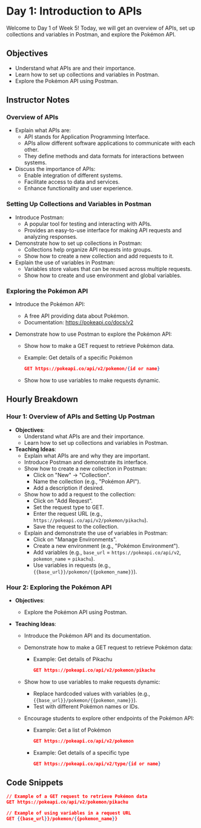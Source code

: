 # Day 1: Introduction to APIs

Welcome to Day 1 of Week 5! Today, we will get an overview of APIs, set up collections and variables in Postman, and explore the Pokémon API.

## Objectives

- Understand what APIs are and their importance.
- Learn how to set up collections and variables in Postman.
- Explore the Pokémon API using Postman.

## Instructor Notes

### Overview of APIs

- Explain what APIs are:
  - API stands for Application Programming Interface.
  - APIs allow different software applications to communicate with each other.
  - They define methods and data formats for interactions between systems.
- Discuss the importance of APIs:
  - Enable integration of different systems.
  - Facilitate access to data and services.
  - Enhance functionality and user experience.

### Setting Up Collections and Variables in Postman

- Introduce Postman:
  - A popular tool for testing and interacting with APIs.
  - Provides an easy-to-use interface for making API requests and analyzing responses.
- Demonstrate how to set up collections in Postman:
  - Collections help organize API requests into groups.
  - Show how to create a new collection and add requests to it.
- Explain the use of variables in Postman:
  - Variables store values that can be reused across multiple requests.
  - Show how to create and use environment and global variables.

### Exploring the Pokémon API

- Introduce the Pokémon API:
  - A free API providing data about Pokémon.
  - Documentation: https://pokeapi.co/docs/v2
- Demonstrate how to use Postman to explore the Pokémon API:

  - Show how to make a GET request to retrieve Pokémon data.
  - Example: Get details of a specific Pokémon

    ```json
    GET https://pokeapi.co/api/v2/pokemon/{id or name}
    ```

  - Show how to use variables to make requests dynamic.

## Hourly Breakdown

### Hour 1: Overview of APIs and Setting Up Postman

- **Objectives**:
  - Understand what APIs are and their importance.
  - Learn how to set up collections and variables in Postman.
- **Teaching Ideas**:
  - Explain what APIs are and why they are important.
  - Introduce Postman and demonstrate its interface.
  - Show how to create a new collection in Postman:
    - Click on "New" -> "Collection".
    - Name the collection (e.g., "Pokémon API").
    - Add a description if desired.
  - Show how to add a request to the collection:
    - Click on "Add Request".
    - Set the request type to GET.
    - Enter the request URL (e.g., `https://pokeapi.co/api/v2/pokemon/pikachu`).
    - Save the request to the collection.
  - Explain and demonstrate the use of variables in Postman:
    - Click on "Manage Environments".
    - Create a new environment (e.g., "Pokémon Environment").
    - Add variables (e.g., `base_url` = `https://pokeapi.co/api/v2`, `pokemon_name` = `pikachu`).
    - Use variables in requests (e.g., `{{base_url}}/pokemon/{{pokemon_name}}`).

### Hour 2: Exploring the Pokémon API

- **Objectives**:
  - Explore the Pokémon API using Postman.
- **Teaching Ideas**:

  - Introduce the Pokémon API and its documentation.
  - Demonstrate how to make a GET request to retrieve Pokémon data:

    - Example: Get details of Pikachu

      ```json
      GET https://pokeapi.co/api/v2/pokemon/pikachu
      ```

  - Show how to use variables to make requests dynamic:
    - Replace hardcoded values with variables (e.g., `{{base_url}}/pokemon/{{pokemon_name}}`).
    - Test with different Pokémon names or IDs.
  - Encourage students to explore other endpoints of the Pokémon API:

    - Example: Get a list of Pokémon

      ```json
      GET https://pokeapi.co/api/v2/pokemon

      ```

    - Example: Get details of a specific type

      ```json
      GET https://pokeapi.co/api/v2/type/{id or name}
      ```

## Code Snippets

```json
// Example of a GET request to retrieve Pokémon data
GET https://pokeapi.co/api/v2/pokemon/pikachu

// Example of using variables in a request URL
GET {{base_url}}/pokemon/{{pokemon_name}}
```
